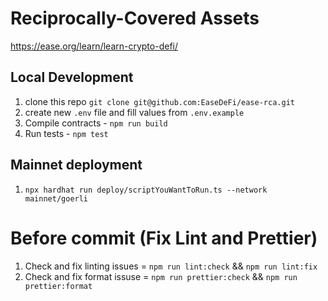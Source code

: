 # Reciprocally-Covered Assets

https://ease.org/learn/learn-crypto-defi/

## Local Development
1. clone this repo
   `git clone git@github.com:EaseDeFi/ease-rca.git`
2. create new `.env` file and fill values from `.env.example`
3. Compile contracts - `npm run build`
4. Run tests - `npm test`

## Mainnet deployment
1. `npx hardhat run deploy/scriptYouWantToRun.ts --network mainnet/goerli`


# Before commit (Fix Lint and Prettier)

1. Check and fix linting issues = `npm run lint:check` && `npm run lint:fix`
2. Check and fix format issuse = `npm run prettier:check` && `npm run prettier:format`
